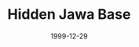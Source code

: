 ---
mission_id: jawabase
slug: "hidden-jawa-base"
editorsChoice:
title: "Hidden Jawa Base"
authors:
    - "John Teske"
date: 1999-12-29
filename: "/missions/jawabase.zip"
description: "After rescuing R2-D2, the Rebellion suspects that the plans to the Death Star had been removed from the droid, and kept by the Jawas. Your mission is to get them back, of course."
cover:
levelReplaced: SECBASE
difficulty: no
bm:	yes
fme: yes
wax: yes
three_do: no
voc: no
gmd: no
vue: no
lfd: yes
base: "New level from scratch" 
editors: "WEDIT 3.2"

---
